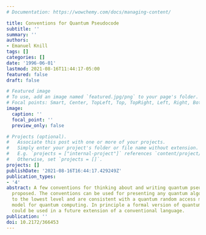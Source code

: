 ```yaml
---
# Documentation: https://wowchemy.com/docs/managing-content/

title: Conventions for Quantum Pseudocode
subtitle: ''
summary: ''
authors:
- Emanuel Knill
tags: []
categories: []
date: '1996-06-01'
lastmod: 2021-08-16T11:44:17-05:00
featured: false
draft: false

# Featured image
# To use, add an image named `featured.jpg/png` to your page's folder.
# Focal points: Smart, Center, TopLeft, Top, TopRight, Left, Right, BottomLeft, Bottom, BottomRight.
image:
  caption: ''
  focal_point: ''
  preview_only: false

# Projects (optional).
#   Associate this post with one or more of your projects.
#   Simply enter your project's folder or file name without extension.
#   E.g. `projects = ["internal-project"]` references `content/project/deep-learning/index.md`.
#   Otherwise, set `projects = []`.
projects: []
publishDate: '2021-08-16T16:44:17.429249Z'
publication_types:
- '4'
abstract: A few conventions for thinking about and writing quantum pseudocode are
  proposed. The conventions can be used for presenting any quantum algorithm down
  to the lowest level and are consistent with a quantum random access machine (QRAM)
  model for quantum computing. In principle a formal version of quantum pseudocode
  could be used in a future extension of a conventional language.
publication: ''
doi: 10.2172/366453
---
```

